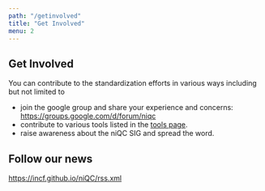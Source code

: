 ```yaml
---
path: "/getinvolved"
title: "Get Involved"
menu: 2
---
```


## Get Involved

You can contribute to the standardization efforts in various ways including but not limited to
 - join the google group and share your experience and concerns: https://groups.google.com/d/forum/niqc
 - contribute to various tools listed in the [tools page](/tools).
 - raise awareness about the niQC SIG and spread the word.

 ## Follow our news

 https://incf.github.io/niQC/rss.xml
